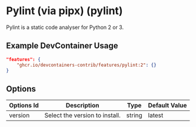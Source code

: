 
# Pylint (via pipx) (pylint)

Pylint is a static code analyser for Python 2 or 3.

## Example DevContainer Usage

```json
"features": {
    "ghcr.io/devcontainers-contrib/features/pylint:2": {}
}
```

## Options

| Options Id | Description | Type | Default Value |
|-----|-----|-----|-----|
| version | Select the version to install. | string | latest |


